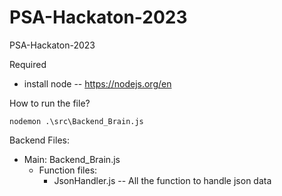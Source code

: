 # PSA-Hackaton-2023
PSA-Hackaton-2023

Required
* install node -- https://nodejs.org/en

How to run the file? 
```shell
nodemon .\src\Backend_Brain.js
```
Backend Files:
* Main: Backend_Brain.js
    * Function files:
        - JsonHandler.js  -- All the function to handle json data


